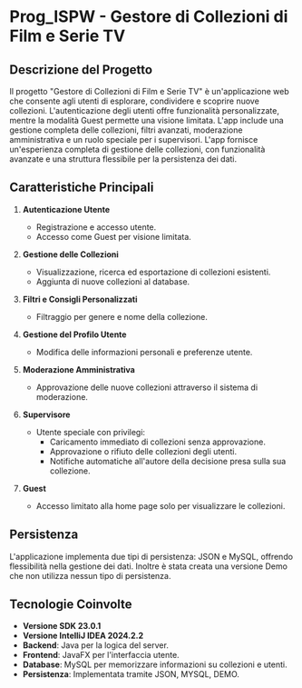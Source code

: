 # Prog_ISPW - Gestore di Collezioni di Film e Serie TV

## Descrizione del Progetto
Il progetto "Gestore di Collezioni di Film e Serie TV" è un'applicazione web che consente agli utenti di esplorare, condividere e scoprire nuove collezioni. L'autenticazione degli utenti offre funzionalità personalizzate, mentre la modalità Guest permette una visione limitata. L'app include una gestione completa delle collezioni, filtri avanzati, moderazione amministrativa e un ruolo speciale per i supervisori.
L'app fornisce un'esperienza completa di gestione delle collezioni, con funzionalità avanzate e una struttura flessibile per la persistenza dei dati.

## Caratteristiche Principali

1. **Autenticazione Utente**
   - Registrazione e accesso utente.
   - Accesso come Guest per visione limitata.

2. **Gestione delle Collezioni**
   - Visualizzazione, ricerca ed esportazione di collezioni esistenti.
   - Aggiunta di nuove collezioni al database.

3. **Filtri e Consigli Personalizzati**
   - Filtraggio per genere e nome della collezione.

4. **Gestione del Profilo Utente**
   - Modifica delle informazioni personali e preferenze utente.

5. **Moderazione Amministrativa**
   - Approvazione delle nuove collezioni attraverso il sistema di moderazione.

6. **Supervisore**
   - Utente speciale con privilegi:
      - Caricamento immediato di collezioni senza approvazione.
      - Approvazione o rifiuto delle collezioni degli utenti.
      - Notifiche automatiche all'autore della decisione presa sulla sua collezione.

7. **Guest**
   - Accesso limitato alla home page solo per visualizzare le collezioni.

## Persistenza
L'applicazione implementa due tipi di persistenza: JSON e MySQL, offrendo flessibilità nella gestione dei dati. Inoltre è stata creata una versione Demo che non utilizza nessun tipo di persistenza.

## Tecnologie Coinvolte
- **Versione SDK 23.0.1**
- **Versione IntelliJ IDEA 2024.2.2**
- **Backend**: Java per la logica del server.
- **Frontend**: JavaFX per l'interfaccia utente.
- **Database**: MySQL per memorizzare informazioni su collezioni e utenti.
- **Persistenza**: Implementata tramite JSON, MYSQL, DEMO.

